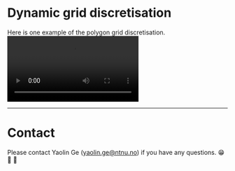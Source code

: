 # Dynamic grid discretisation

Here is one example of the polygon grid discretisation.
![Dynamic waypoint generation](Porto/Setup/Grid/fig/P1/test.mp4)

---

# Contact

Please contact Yaolin Ge (yaolin.ge@ntnu.no) if you have any questions. 😁 🤔 🤘



